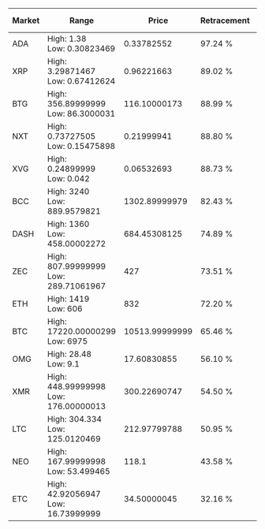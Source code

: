 | Market | Range | Price| Retracement | Doubles to 50% |
| --- | --- | --- | --- | --- |
| ADA | High: 1.38<br />Low: 0.30823469 | 0.33782552 | 97.24 % | 2.50 |
| XRP | High: 3.29871467<br />Low: 0.67412624 | 0.96221663 | 89.02 % | 2.06 |
| BTG | High: 356.89999999<br />Low: 86.3000031 | 116.10000173 | 88.99 % | 1.91 |
| NXT | High: 0.73727505<br />Low: 0.15475898 | 0.21999941 | 88.80 % | 2.03 |
| XVG | High: 0.24899999<br />Low: 0.042 | 0.06532693 | 88.73 % | 2.23 |
| BCC | High: 3240<br />Low: 889.9579821 | 1302.89999979 | 82.43 % | 1.58 |
| DASH | High: 1360<br />Low: 458.00002272 | 684.45308125 | 74.89 % | 1.33 |
| ZEC | High: 807.99999999<br />Low: 289.71061967 | 427 | 73.51 % | 1.29 |
| ETH | High: 1419<br />Low: 606 | 832 | 72.20 % | 1.22 |
| BTC | High: 17220.00000299<br />Low: 6975 | 10513.99999999 | 65.46 % | 1.15 |
| OMG | High: 28.48<br />Low: 9.1 | 17.60830855 | 56.10 % | 1.07 |
| XMR | High: 448.99999998<br />Low: 176.00000013 | 300.22690747 | 54.50 % | 1.04 |
| LTC | High: 304.334<br />Low: 125.0120469 | 212.97799788 | 50.95 % | 1.01 |
| NEO | High: 167.99999998<br />Low: 53.499465 | 118.1 | 43.58 % | 0.00 |
| ETC | High: 42.92056947<br />Low: 16.73999999 | 34.50000045 | 32.16 % | 0.00 |
